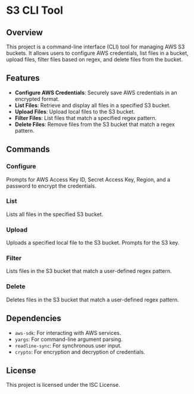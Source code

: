 # S3 CLI Tool

## Overview

This project is a command-line interface (CLI) tool for managing AWS S3 buckets. It allows users to configure AWS credentials, list files in a bucket, upload files, filter files based on regex, and delete files from the bucket.

## Features

- **Configure AWS Credentials**: Securely save AWS credentials in an encrypted format.
- **List Files**: Retrieve and display all files in a specified S3 bucket.
- **Upload Files**: Upload local files to the S3 bucket.
- **Filter Files**: List files that match a specified regex pattern.
- **Delete Files**: Remove files from the S3 bucket that match a regex pattern.

## Commands

### Configure

Prompts for AWS Access Key ID, Secret Access Key, Region, and a password to encrypt the credentials.

### List

Lists all files in the specified S3 bucket.

### Upload

Uploads a specified local file to the S3 bucket. Prompts for the S3 key.

### Filter

Lists files in the S3 bucket that match a user-defined regex pattern.

### Delete

Deletes files in the S3 bucket that match a user-defined regex pattern.

## Dependencies

- `aws-sdk`: For interacting with AWS services.
- `yargs`: For command-line argument parsing.
- `readline-sync`: For synchronous user input.
- `crypto`: For encryption and decryption of credentials.

## License

This project is licensed under the ISC License.